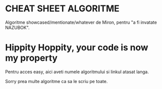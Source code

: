 # CHEAT SHEET ALGORITME
Algoritme showcased/mentionate/whatever de Miron, pentru "a fi invatate NAZUBOK".
# Hippity Hoppity, your code is now my property
Pentru acces easy, aici aveti numele algoritmului si linkul atasat langa.

Sorry prea multe algoritme ca sa le scriu pe toate.
